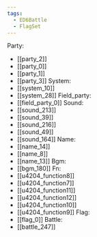 ```yaml
---
tags:
  - ED6Battle
  - FlagSet
---
```

Party:
- [[party_2]]
- [[party_0]]
- [[party_1]]
- [[party_3]]
System:
- [[system_10]]
- [[system_28]]
Field_party:
- [[field_party_0]]
Sound:
- [[sound_213]]
- [[sound_39]]
- [[sound_216]]
- [[sound_49]]
- [[sound_164]]
Name:
- [[name_14]]
- [[name_8]]
- [[name_13]]
Bgm:
- [[bgm_180]]
Fn:
- [[u4204_function8]]
- [[u4204_function7]]
- [[u4204_function11]]
- [[u4204_function12]]
- [[u4204_function10]]
- [[u4204_function9]]
Flag:
- [[flag_0]]
Battle:
- [[battle_247]]
